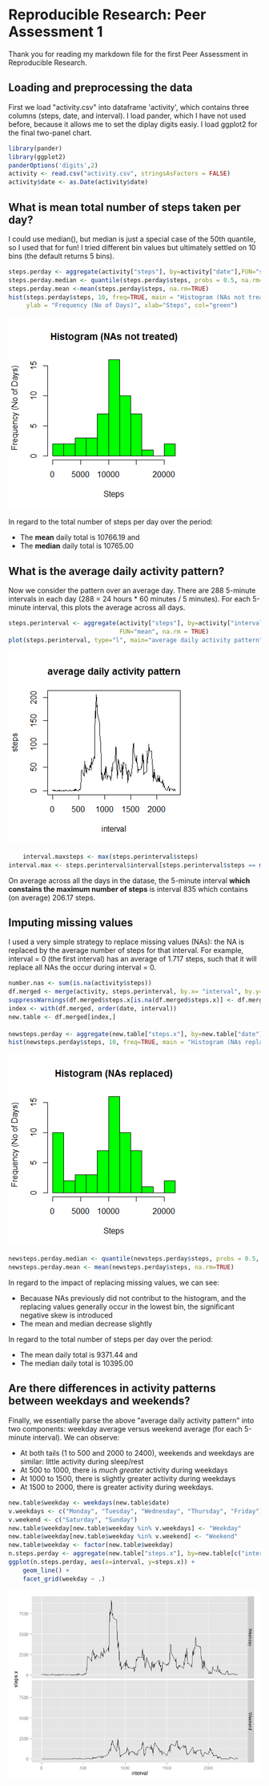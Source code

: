 # Reproducible Research: Peer Assessment 1

Thank you for reading my markdown file for the first Peer Assessment in Reproducible Research. 

## Loading and preprocessing the data
First we load "activity.csv" into dataframe 'activity', which contains three columns (steps, date, and interval). I load pander, which I have not used before, because it allows me to set the diplay
digits easiy. I load ggplot2 for the final two-panel chart. 

```r
library(pander)
library(ggplot2)
panderOptions('digits',2)
activity <- read.csv("activity.csv", stringsAsFactors = FALSE)
activity$date <- as.Date(activity$date)
```


## What is mean total number of steps taken per day?
I could use median(), but median is just a special case of the 50th quantile, so I used that for fun! I tried different bin values but ultimately settled on 10 bins (the default returns 5 bins).


```r
steps.perday <- aggregate(activity["steps"], by=activity["date"],FUN="sum")
steps.perday.median <- quantile(steps.perday$steps, probs = 0.5, na.rm=TRUE)
steps.perday.mean <-mean(steps.perday$steps, na.rm=TRUE)
hist(steps.perday$steps, 10, freq=TRUE, main = "Histogram (NAs not treated)", 
     ylab = "Frequency (No of Days)", xlab="Steps", col="green")
```

![plot of chunk dailysteps](./PA1_template_files/figure-html/dailysteps.png) 

In regard to the total number of steps per day over the period:

* The **mean** daily total is 10766.19 and 
* The **median** daily total is 10765.00

## What is the average daily activity pattern?
Now we consider the pattern over an average day. There are 288 5-minute intervals in each day (288 = 24 hours * 60 minutes / 5 minutes). For each 5-minute interval, this plots the average across all days. 


```r
steps.perinterval <- aggregate(activity["steps"], by=activity["interval"],
                               FUN="mean", na.rm = TRUE)
plot(steps.perinterval, type="l", main="average daily activity pattern")
```

![plot of chunk daypattern](./PA1_template_files/figure-html/daypattern.png) 

```r
    interval.maxsteps <- max(steps.perinterval$steps)
interval.max <- steps.perinterval$interval[steps.perinterval$steps == max(steps.perinterval$steps)]
```

On average across all the days in the datase, the 5-minute interval **which constains the maximum number of steps** is interval 835 which contains (on average) 206.17 steps.

## Imputing missing values
I used a very simple strategy to replace missing values (NAs): the NA is replaced by the average number of steps for that interval. For example, interval = 0 (the first interval) has an average of 1.717 steps, such that it will replace all NAs the occur during interval = 0. 


```r
number.nas <- sum(is.na(activity$steps))
df.merged <- merge(activity, steps.perinterval, by.x= "interval", by.y= "interval", all.x = TRUE)
suppressWarnings(df.merged$steps.x[is.na(df.merged$steps.x)] <- df.merged$steps.y)
index <- with(df.merged, order(date, interval))
new.table <- df.merged[index,]

newsteps.perday <- aggregate(new.table["steps.x"], by=new.table["date"],FUN="sum")
hist(newsteps.perday$steps, 10, freq=TRUE, main = "Histogram (NAs replaced)", ylab = "Frequency (No of Days)", xlab="Steps", col="green")
```

![plot of chunk missingvalues](./PA1_template_files/figure-html/missingvalues.png) 

```r
newsteps.perday.median <- quantile(newsteps.perday$steps, probs = 0.5, na.rm=TRUE)
newsteps.perday.mean <- mean(newsteps.perday$steps, na.rm=TRUE)
```

In regard to the impact of replacing missing values, we can see:

* Becauase NAs previously did not contribut to the histogram, and the replacing values generally occur in the lowest bin, the significant negative skew is introduced
* The mean and median decrease slightly

In regard to the total number of steps per day over the period:

* The mean daily total is 9371.44 and 
* The median daily total is 10395.00

## Are there differences in activity patterns between weekdays and weekends?
Finally, we essentially parse the above "average daily activity pattern" into two components: weekday average versus weekend average (for each 5-minute interval). We can observe:

* At both tails (1 to 500 and 2000 to 2400), weekends and weekdays are similar: little activity during sleep/rest
* At 500 to 1000, there is _much greater_ activity during weekdays
* At 1000 to 1500, there is slightly greater activity during weekdays
* At 1500 to 2000, there is greater activity during weekdays.


```r
new.table$weekday <- weekdays(new.table$date)
v.weekdays <- c("Monday", "Tuesday", "Wednesday", "Thursday", "Friday")
v.weekend <- c("Saturday", "Sunday")
new.table$weekday[new.table$weekday %in% v.weekdays] <- "Weekday"
new.table$weekday[new.table$weekday %in% v.weekend] <- "Weekend"
new.table$weekday <- factor(new.table$weekday)
n.steps.perday <- aggregate(new.table["steps.x"], by=new.table[c("interval","weekday")],FUN="sum")
ggplot(n.steps.perday, aes(x=interval, y=steps.x)) +
    geom_line() + 
    facet_grid(weekday ~ .)
```

![plot of chunk weekdays](./PA1_template_files/figure-html/weekdays.png) 

